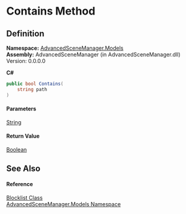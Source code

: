 # Contains Method

## Definition

**Namespace:** [AdvancedSceneManager.Models](N_AdvancedSceneManager_Models.md)\
**Assembly:** AdvancedSceneManager (in AdvancedSceneManager.dll) Version: 0.0.0.0

**C#**

```c#
public bool Contains(
	string path
)
```

#### Parameters

&#x20; [String](https://learn.microsoft.com/dotnet/api/system.string)&#x20;

#### Return Value

[Boolean](https://learn.microsoft.com/dotnet/api/system.boolean)

## See Also

#### Reference

[Blocklist Class](T_AdvancedSceneManager_Models_Blocklist.md)\
[AdvancedSceneManager.Models Namespace](N_AdvancedSceneManager_Models.md)
